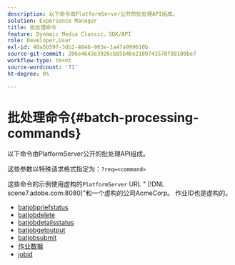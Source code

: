 ```yaml
---
description: 以下命令由PlatformServer公开的批处理API组成。
solution: Experience Manager
title: 批处理命令
feature: Dynamic Media Classic，SDK/API
role: Developer,User
exl-id: 40a5b597-3db2-4846-903e-1a47a999610b
source-git-commit: 206e4643e3926cb85b4be2189743578f88180be7
workflow-type: tm+mt
source-wordcount: '71'
ht-degree: 0%

---
```


# 批处理命令{#batch-processing-commands}

以下命令由PlatformServer公开的批处理API组成。

这些参数以特殊请求格式指定为：`?req=<command>`

这些命令的示例使用虚构的`PlatformServer` URL &quot; [!DNL scene7.adobe.com:8080]&quot;和一个虚构的公司AcmeCorp。 作业ID也是虚构的。

* [batjobpriefstatus](r-batchjobbriefstatus.md)
* [batjobdelete](r-batchjobdelete.md)
* [batjobdetailsstatus](r-batchjobdetailedstatus.md)
* [batjobgetoutput](r-batchjobgetoutput.md)
* [batjobsubmit](r-batchjobsubmit.md)
* [作业数据](r-jobdata.md)
* [jobid](r-jobid.md)
